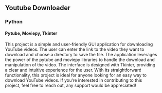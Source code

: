 <h2> Youtube Downloader </h2>
<h3> Python </h3>
<h4> Pytube, Moviepy, Tkinter </h4>

This project is a simple and user-friendly GUI application for downloading YouTube videos. The user can enter the link to the video they want to download and choose a directory to save the file. The application leverages the power of the pytube and moviepy libraries to handle the download and manipulation of the video. The interface is designed with Tkinter, providing a clear and intuitive experience for the user. With its straightforward functionality, this project is ideal for anyone looking for an easy way to download YouTube videos. If you're interested in contributing to this project, feel free to reach out, any support would be appreciated!
